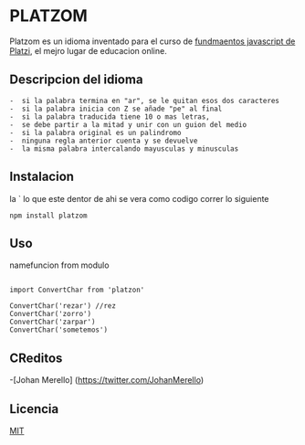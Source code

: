 # PLATZOM

Platzom es un idioma inventado para el curso de [fundmaentos 
javascript de Platzi](https://platzi.com/cursos/fundamentos-javascript/), el mejro lugar de educacion online.

## Descripcion del idioma

	-  si la palabra termina en "ar", se le quitan esos dos caracteres
    -  si la palabra inicia con Z se añade "pe" al final
	-  si la palabra traducida tiene 10 o mas letras,
	-  se debe partir a la mitad y unir con un guion del medio
	-  si la palabra original es un palindromo
	-  ninguna regla anterior cuenta y se devuelve
	-  la misma palabra intercalando mayusculas y minusculas


## Instalacion
la ` lo que este dentor de ahi se vera como codigo
correr lo siguiente
```
npm install platzom
```

## Uso
namefuncion from modulo
```

import ConvertChar from 'platzon'

ConvertChar('rezar') //rez
ConvertChar('zorro') 
ConvertChar('zarpar')
ConvertChar('sometemos')
```

## CReditos

-[Johan Merello] (https://twitter.com/JohanMerello)

## Licencia

[MIT](https://opensource.org/licenses/MIT)